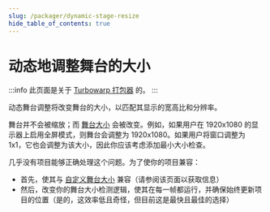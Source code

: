 ```yaml
---
slug: /packager/dynamic-stage-resize
hide_table_of_contents: true
---
```


# 动态地调整舞台的大小

:::info
此页面是关于 [Turbowarp 打包器](https://turbowarp.org/) 的。
:::

动态舞台调整将改变舞台的大小，以匹配其显示的宽高比和分辨率。

舞台并不会被缩放；而 [舞台大小](/custom-stage-size) 会被改变。例如，如果用户在 1920x1080 的显示器上启用全屏模式，则舞台会调整为 1920x1080。如果用户将窗口调整为 1x1，它也会调整为该大小，因此你应该考虑添加最小大小检查。

几乎没有项目能够正确处理这个问题。为了使你的项目兼容：

- 首先，使其与 [自定义舞台大小](/custom-stage-size) 兼容（请参阅该页面以获取信息）
- 然后，改变你的舞台大小检测逻辑，使其在每一帧都运行，并确保始终更新项目的位置（是的，这效率低且奇怪，但目前这是最快且最佳的选择）